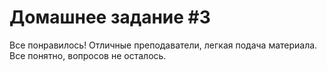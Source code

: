 # Домашнее задание #3
Все понравилось! Отличные преподаватели, легкая подача материала. Все понятно, вопросов не осталось.